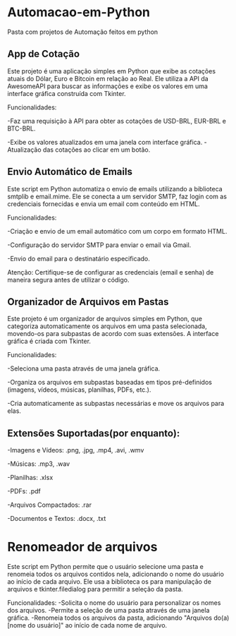 # Automacao-em-Python

Pasta com projetos de Automação feitos em python


## App de Cotação
Este projeto é uma aplicação simples em Python que exibe as cotações atuais do Dólar, Euro e Bitcoin em relação ao Real. Ele utiliza a API da AwesomeAPI para buscar as informações e exibe os valores em uma interface gráfica construída com Tkinter.

Funcionalidades:

-Faz uma requisição à API para obter as cotações de USD-BRL, EUR-BRL e BTC-BRL.

-Exibe os valores atualizados em uma janela com interface gráfica.
-Atualização das cotações ao clicar em um botão.


## Envio Automático de Emails 
Este script em Python automatiza o envio de emails utilizando a biblioteca smtplib e email.mime. Ele se conecta a um servidor SMTP, faz login com as credenciais fornecidas e envia um email com conteúdo em HTML.

Funcionalidades:

-Criação e envio de um email automático com um corpo em formato HTML.

-Configuração do servidor SMTP para enviar o email via Gmail.

-Envio do email para o destinatário especificado.

Atenção: Certifique-se de configurar as credenciais (email e senha) de maneira segura antes de utilizar o código.

## Organizador de Arquivos em Pastas
Este projeto é um organizador de arquivos simples em Python, que categoriza automaticamente os arquivos em uma pasta selecionada, movendo-os para subpastas de acordo com suas extensões. A interface gráfica é criada com Tkinter.

Funcionalidades:

-Seleciona uma pasta através de uma janela gráfica.

-Organiza os arquivos em subpastas baseadas em tipos pré-definidos (imagens, vídeos, músicas, planilhas, PDFs, etc.).

-Cria automaticamente as subpastas necessárias e move os arquivos para elas.

## Extensões Suportadas(por enquanto):

-Imagens e Vídeos: .png, .jpg, .mp4, .avi, .wmv

-Músicas: .mp3, .wav

-Planilhas: .xlsx

-PDFs: .pdf

-Arquivos Compactados: .rar

-Documentos e Textos: .docx, .txt


# Renomeador de arquivos
Este script em Python permite que o usuário selecione uma pasta e renomeia todos os arquivos contidos nela, adicionando o nome do usuário ao início de cada arquivo. Ele usa a biblioteca os para manipulação de arquivos e tkinter.filedialog para permitir a seleção da pasta.

Funcionalidades:
-Solicita o nome do usuário para personalizar os nomes dos arquivos.
-Permite a seleção de uma pasta através de uma janela gráfica.
-Renomeia todos os arquivos da pasta, adicionando "Arquivos do(a) [nome do usuário]" ao início de cada nome de arquivo.
